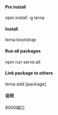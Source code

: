 #### Pre install
npm install -g lerna

#### Install
lerna bootstrap

#### Run all packages
npm run serve:all

#### Link package to others
lerna add [package]

#### 说明
9000端口